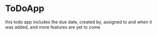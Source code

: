 # ToDoApp
this todo app includes the due date, created by, assigned to and when it was added, and more features are yet to come
